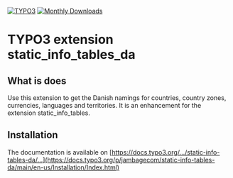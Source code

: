 [![TYPO3](https://img.shields.io/badge/TYPO3-Extension-orange?logo=TYPO3)](https://extensions.typo3.org/extension/static_info_tables_da)
[![Monthly Downloads](https://poser.pugx.org/jambagecom/static-info-tables-da/d/monthly)](https://packagist.org/packages/jambagecom/static-info-tables-da)

# TYPO3 extension static_info_tables_da

## What is does

Use this extension to get the Danish namings for countries, country zones, currencies, languages and territories.
It is an enhancement for the extension static_info_tables.

## Installation

The documentation is available on [https://docs.typo3.org/.../static-info-tables-da/...](https://docs.typo3.org/p/jambagecom/static-info-tables-da/main/en-us/Installation/Index.html)

